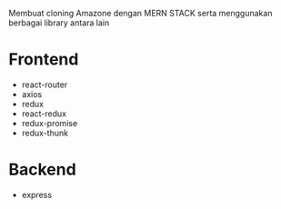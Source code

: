 Membuat cloning Amazone dengan MERN STACK serta menggunakan berbagai library antara lain

# Frontend
- react-router
- axios
- redux
- react-redux
- redux-promise
- redux-thunk

# Backend
- express
